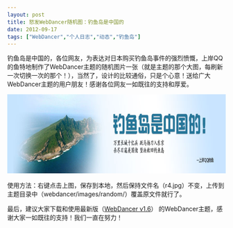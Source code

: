 ```yaml
---
layout: post
title: 怒发WebDancer随机图：钓鱼岛是中国的		
date: 2012-09-17
tags: ["WebDancer","个人日志","动态","钓鱼岛"]
---
```


钓鱼岛是中国的，各位网友，为表达对日本购买钓鱼岛事件的强烈愤慨，上岸QQ的鱼特地制作了WebDancer主题的随机图片一张（就是主题的那个大图，每刷新一次切换一次的那个！），当然了，设计的比较通俗，只是个心意！送给广大WebDancer主题的用户朋友！感谢各位网友一如既往的支持和厚爱。

<a href="http://www.saqqdy.com/news/webdancer-random-figure-diaoyu-islands-in-china/attachment/r4" rel="attachment wp-att-817"><img class="alignnone size-full wp-image-817" title="r4" src="r4.jpg" alt="" width="900" height="182" /></a>

使用方法：右键点击上图，保存到本地，然后保持文件名（r4.jpg）不变，上传到主题目录中（webdancer/images/random/）覆盖原文件就行了。

最后，建议大家下载和使用最新版（<a title="上岸QQ的鱼独创清丽WordPress主题WebDancer v1.6正式版发布(8.28)" href="http://www.saqqdy.com/download/saqqdy-original-elegant-wordpress-theme-webdancer-download-the-official-release" target="_blank">WebDancer v1.6</a>） 的WebDancer主题，感谢大家一如既往的支持！我们一直在努力！		